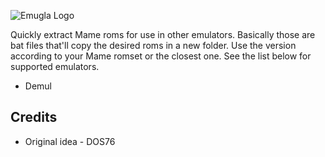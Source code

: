![Emugla Logo](https://i.postimg.cc/dtTN6msD/github.png)

Quickly extract Mame roms for use in other emulators. Basically those are bat files that'll copy the desired roms in a new folder. Use the version according to your Mame romset or the closest one. See the list below for supported emulators.

- Demul

Credits
-------
- Original idea - DOS76
